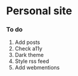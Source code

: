 # Personal site

### To do

1. Add posts
2. Check a11y
3. Dark theme
4. Style rss feed
5. Add webmentions
